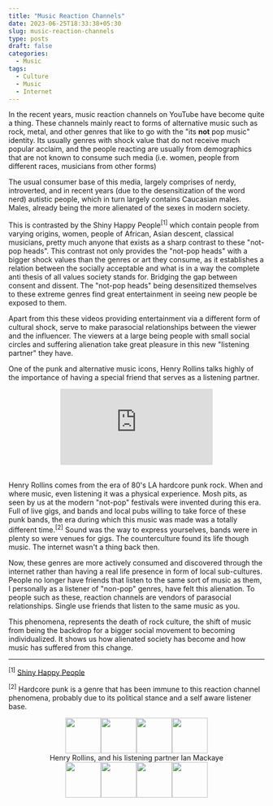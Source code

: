 ```yaml
---
title: "Music Reaction Channels"
date: 2023-06-25T18:33:38+05:30
slug: music-reaction-channels
type: posts
draft: false
categories:
  - Music
tags:
  - Culture
  - Music
  - Internet
---
```


In the recent years, music reaction channels on YouTube have become quite a thing. These channels mainly react to forms of alternative music such as rock, metal, and other genres that like to go with the "its **not** pop music" identity. Its usually genres with shock value that do not receive much popular acclaim, and the people reacting are usually from demographics that are not known to consume such media (i.e. women, people from different races, musicians from other forms) 

The usual consumer base of this media, largely comprises of nerdy, introverted, and in recent years (due to the desensitization of the word nerd) autistic people, which in turn largely contains Caucasian males. Males, already being the more alienated of the sexes in modern society. 

This is contrasted by the Shiny Happy People<sup>[1]</sup> which contain people from varying origins, women, people of African, Asian descent, classical musicians, pretty much anyone that exists as a sharp contrast to these "not-pop heads". This contrast not only provides the "not-pop heads" with a bigger shock values than the genres or art they consume, as it establishes a relation between the socially acceptable and what is in a way the complete anti thesis of all values society stands for. Bridging the gap between consent and dissent. The "not-pop heads" being desensitized themselves to these extreme genres find great entertainment in seeing new people be exposed to them. 

Apart from this these videos providing entertainment via a different form of cultural shock, serve to make parasocial relationships between the viewer and the influencer. The viewers at a large being people with small social circles and suffering alienation take great pleasure in this new "listening partner" they have. 

One of the punk and alternative music icons, Henry Rollins talks highly of the importance of having a special friend that serves as a listening partner. 
<center><iframe max-width="560" max-height="315" src="https://www.youtube-nocookie.com/embed/uvVvWSu-b0A" title="YouTube video player" frameborder="0" allow="accelerometer; autoplay; clipboard-write; encrypted-media; gyroscope; picture-in-picture; web-share" allowfullscreen></iframe> </center>
<br>

Henry Rollins comes from the era of 80's LA hardcore punk rock. When and where music, even listening it was a physical experience. Mosh pits, as seen by us at the modern "not-pop" festivals were invented during this era. Full of live gigs, and bands and local pubs willing to take force of these punk bands, the era during which this music was made was a totally different time.<sup>[2]</sup> Sound was the way to express yourselves, bands were in plenty so were venues for gigs. The counterculture found its life though music. The internet wasn't a thing back then. 

Now, these genres are more actively consumed and discovered through the internet rather than having a real life presence in form of local sub-cultures. People no longer have friends that listen to the same sort of music as them, I personally as a listener of "non-pop" genres, have felt this alienation. To people such as these, reaction channels are vendors of parasocial relationships. Single use friends that listen to the same music as you. 

This phenomena, represents the death of rock culture, the shift of music from being the backdrop for a bigger social movement to becoming individualized. It shows us how alienated society has become and how music has suffered from this change. 


---

<sup>[1]</sup> [Shiny Happy People](https://www.youtube.com/watch?v=JpOQoLZQUPc&pp=ygUSc2hpbnkgaGFwcHkgcGVvcGxl )

<sup>[2]</sup> Hardcore punk is a genre that has been immune to this reaction channel phenomena, probably due to its political stance and a self aware listener base. 

<center><img src="../pictures/rollins.png" style="width: 70px;"><img src="../pictures/ian.png" style="width: 70px;"><img src="../pictures/rollins.png" style="width: 70px;"><img src="../pictures/ian.png" style="width: 70px;"> <br>
Henry Rollins, and his listening partner Ian Mackaye <br>
<img src="../pictures/rollins.png" style="width: 70px;"><img src="../pictures/ian.png" style="width: 70px;"><img src="../pictures/rollins.png" style="width: 70px;"><img src="../pictures/ian.png" style="width: 70px;"> 
 
 </center>

